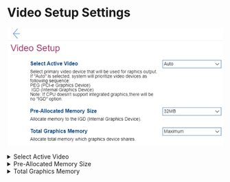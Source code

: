 # Video Setup Settings #
![](./img/videosetup.png)

<details><summary>Select Active Video</summary>

Select the primary video device for graphics output.

Options:

1. **Auto** – Default. Prioritizes video devices as follows:<br>
    a.	PEG<br>
    b.	IGD<br>
2. IGD – Internal Graphics Device will be used.
3. PEG – PCI-e Graphics Device will be used.

?> If CPU does not support integrated graphics, there will be no `IGD` option.

| WMI Setting name | Values | SVP / SMP Req'd | AMD/Intel |
|:---|:---|:---|:---|
| SelectActiveVideo | IGD, PEG, Auto | yes | Both |
</details>

<details><summary>Pre-Allocated Memory Size</summary>

Allocate memory in the IGD (Internal Graphics Device).

Options:

1. **32 MB** – Default.
2. 64 MB
3. 128 MB

| WMI Setting name | Values | SVP / SMP Req'd | AMD/Intel |
|:---|:---|:---|:---|
| Pre-AllocatedMemorySize |  | yes | Both |
</details>

<details><summary>Total Graphics Memory</summary>

Allocate total memory which graphics device shares.

Optional:

1. 128 MB
2. 256 MB
3. **Maximum** – Default.

| WMI Setting name | Values | SVP / SMP Req'd | AMD/Intel |
|:---|:---|:---|:---|
| TotalGraphicsMemory |  | yes | Both |
</details>